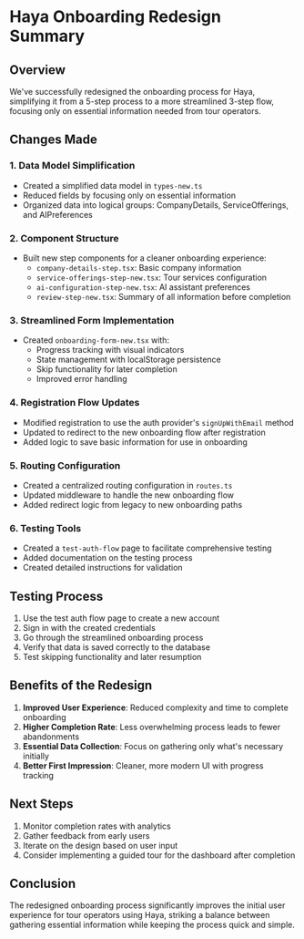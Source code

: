 # Haya Onboarding Redesign Summary

## Overview
We've successfully redesigned the onboarding process for Haya, simplifying it from a 5-step process to a more streamlined 3-step flow, focusing only on essential information needed from tour operators.

## Changes Made

### 1. Data Model Simplification
- Created a simplified data model in `types-new.ts`
- Reduced fields by focusing only on essential information
- Organized data into logical groups: CompanyDetails, ServiceOfferings, and AIPreferences

### 2. Component Structure
- Built new step components for a cleaner onboarding experience:
  - `company-details-step.tsx`: Basic company information
  - `service-offerings-step-new.tsx`: Tour services configuration
  - `ai-configuration-step-new.tsx`: AI assistant preferences
  - `review-step-new.tsx`: Summary of all information before completion

### 3. Streamlined Form Implementation
- Created `onboarding-form-new.tsx` with:
  - Progress tracking with visual indicators
  - State management with localStorage persistence
  - Skip functionality for later completion
  - Improved error handling

### 4. Registration Flow Updates
- Modified registration to use the auth provider's `signUpWithEmail` method
- Updated to redirect to the new onboarding flow after registration
- Added logic to save basic information for use in onboarding

### 5. Routing Configuration
- Created a centralized routing configuration in `routes.ts`
- Updated middleware to handle the new onboarding flow
- Added redirect logic from legacy to new onboarding paths

### 6. Testing Tools
- Created a `test-auth-flow` page to facilitate comprehensive testing
- Added documentation on the testing process 
- Created detailed instructions for validation

## Testing Process
1. Use the test auth flow page to create a new account
2. Sign in with the created credentials
3. Go through the streamlined onboarding process
4. Verify that data is saved correctly to the database
5. Test skipping functionality and later resumption

## Benefits of the Redesign
1. **Improved User Experience**: Reduced complexity and time to complete onboarding
2. **Higher Completion Rate**: Less overwhelming process leads to fewer abandonments
3. **Essential Data Collection**: Focus on gathering only what's necessary initially
4. **Better First Impression**: Cleaner, more modern UI with progress tracking

## Next Steps
1. Monitor completion rates with analytics
2. Gather feedback from early users
3. Iterate on the design based on user input
4. Consider implementing a guided tour for the dashboard after completion

## Conclusion
The redesigned onboarding process significantly improves the initial user experience for tour operators using Haya, striking a balance between gathering essential information while keeping the process quick and simple.
